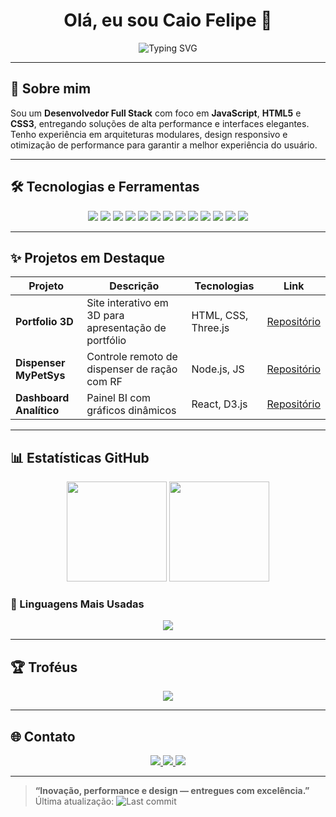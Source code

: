 <h1 align="center">Olá, eu sou Caio Felipe 👋</h1>

<p align="center">
  <img src="https://readme-typing-svg.herokuapp.com?font=Fira+Code&size=22&pause=500&center=true&vCenter=true&width=440&lines=Desenvolvedor+Full+Stack;JS+HTML+CSS+Expert;Guiado+por+precisão+e+estilo" alt="Typing SVG" />
</p>

---

## 🚀 Sobre mim

Sou um **Desenvolvedor Full Stack** com foco em **JavaScript**, **HTML5** e **CSS3**, entregando soluções de alta performance e interfaces elegantes.  
Tenho experiência em arquiteturas modulares, design responsivo e otimização de performance para garantir a melhor experiência do usuário.

---

## 🛠️ Tecnologias e Ferramentas

<p align="center">
  <img src="https://img.shields.io/badge/JavaScript-323330?style=for-the-badge&logo=javascript&logoColor=F7DF1E" />
  <img src="https://img.shields.io/badge/TypeScript-3178C6?style=for-the-badge&logo=typescript&logoColor=white" />
  <img src="https://img.shields.io/badge/HTML5-E34F26?style=for-the-badge&logo=html5&logoColor=white" />
  <img src="https://img.shields.io/badge/CSS3-1572B6?style=for-the-badge&logo=css3&logoColor=white" />
  <img src="https://img.shields.io/badge/React-61DAFB?style=for-the-badge&logo=react&logoColor=white" />
  <img src="https://img.shields.io/badge/Next.js-000000?style=for-the-badge&logo=next.js&logoColor=white" />
  <img src="https://img.shields.io/badge/Node.js-339933?style=for-the-badge&logo=node.js&logoColor=white" />
  <img src="https://img.shields.io/badge/Express-000000?style=for-the-badge&logo=express&logoColor=white" />
  <img src="https://img.shields.io/badge/TailwindCSS-06B6D4?style=for-the-badge&logo=tailwindcss&logoColor=white" />
  <img src="https://img.shields.io/badge/MongoDB-47A248?style=for-the-badge&logo=mongodb&logoColor=white" />
  <img src="https://img.shields.io/badge/PostgreSQL-336791?style=for-the-badge&logo=postgresql&logoColor=white" />
  <img src="https://img.shields.io/badge/Three.js-000000?style=for-the-badge&logo=three.js&logoColor=white" />
  <img src="https://img.shields.io/badge/GSAP-88CC00?style=for-the-badge&logo=greensock&logoColor=white" />
</p>

---

## ✨ Projetos em Destaque

| Projeto                 | Descrição                                            | Tecnologias             | Link                                                         |
|-------------------------|------------------------------------------------------|-------------------------|--------------------------------------------------------------|
| **Portfolio 3D**        | Site interativo em 3D para apresentação de portfólio | HTML, CSS, Three.js     | [Repositório](https://github.com/CaioFelipe/portfolio-3d)   |
| **Dispenser MyPetSys**  | Controle remoto de dispenser de ração com RF        | Node.js, JS             | [Repositório](https://github.com/CaioFelipe/MyPetSys)       |
| **Dashboard Analítico** | Painel BI com gráficos dinâmicos                    | React, D3.js            | [Repositório](https://github.com/CaioFelipe/dashboard)      |

---

## 📊 Estatísticas GitHub

<p align="center">
  <img src="https://github-readme-stats.vercel.app/api?username=CaioFelipe&show_icons=true&theme=dracula&hide_border=true" height="160" />
  <img src="https://streak-stats.demolab.com?user=CaioFelipe&theme=dracula&hide_border=true" height="160" />
</p>

### 🧠 Linguagens Mais Usadas

<p align="center">
  <img src="https://github-readme-stats.vercel.app/api/top-langs/?username=CaioFelipe&layout=compact&theme=dracula&hide_border=true" />
</p>

---

## 🏆 Troféus

<p align="center">
  <img src="https://github-profile-trophy.vercel.app/?username=CaioFelipe&theme=onedark&margin-w=10&row=1&column=7" />
</p>

---

## 🌐 Contato

<p align="center">
  <a href="mailto:fcaio5618@gmail.com">
    <img src="https://img.shields.io/badge/Email-D14836?style=for-the-badge&logo=gmail&logoColor=white" />
  </a>
  <a href="https://github.com/CaioFelipe">
    <img src="https://img.shields.io/badge/GitHub-181717?style=for-the-badge&logo=github&logoColor=white" />
  </a>
  <a href="https://www.linkedin.com/in/caiofelipe">
    <img src="https://img.shields.io/badge/LinkedIn-0077B5?style=for-the-badge&logo=linkedin&logoColor=white" />
  </a>
</p>

---

> **“Inovação, performance e design — entregues com excelência.”**  
> Última atualização: ![Last commit](https://img.shields.io/github/last-commit/CaioFelipe/CaioFelipe)

